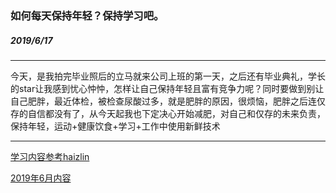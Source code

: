 ### 如何每天保持年轻？保持学习吧。

##### 2019/6/17

------

今天，是我拍完毕业照后的立马就来公司上班的第一天，之后还有毕业典礼，学长的star让我感到忧心忡忡，怎样让自己保持年轻且富有竞争力呢？同时要做到别让自己肥胖，最近体检，被检查尿酸过多，就是肥胖的原因，很烦恼，肥胖之后连仅存的自信都没有了，从今天起我也下定决心开始减肥，对自己和仅存的未来负责，保持年轻，运动+健康饮食+学习+工作中使用新鲜技术

------

[学习内容参考haizlin](https://github.com/haizlin/)

[2019年6月内容](JavaScript:;)